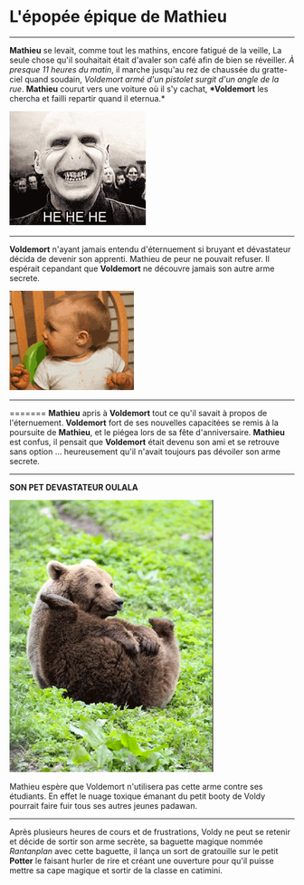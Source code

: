 # **L'épopée épique de Mathieu**

---

**Mathieu** se levait, comme tout les mathins, encore fatigué de la veille, La seule chose qu'il souhaitait était d'avaler son café afin de bien se réveiller. _À presque 11 heures du matin_, il marche jusqu'au rez de chaussée du gratte-ciel quand soudain, _Voldemort armé d'un pistolet surgit d'un angle de la rue_. **Mathieu** courut vers une voiture où il s'y cachat, **\*Voldemort** les chercha et failli repartir quand il eternua.\*

![voldemort](assets/voldemort.gif)

---

**Voldemort** n'ayant jamais entendu d'éternuement si bruyant et dévastateur décida de devenir son apprenti.
Mathieu de peur ne pouvait refuser.
Il espérait cepandant que **Voldemort** ne découvre jamais son autre arme secrete.

![voldemort](assets/sneezing.gif)

---

=======
**Mathieu** apris à **Voldemort** tout ce qu'il savait à propos de l'éternuement.
**Voldemort** fort de ses nouvelles capacitées se remis à la poursuite de **Mathieu**, et le piégea lors de sa fête d'anniversaire.
**Mathieu** est confus, il pensait que **Voldemort** était devenu son ami et se retrouve sans option ... heureusement qu'il n'avait toujours pas dévoiler son arme secrete.

---

**SON PET DEVASTATEUR OULALA** 

![PET](assets/giphy.gif)

Mathieu espère que Voldemort n'utilisera pas cette arme contre ses étudiants. En effet le nuage toxique émanant du petit booty de Voldy pourrait faire fuir tous ses autres jeunes padawan.

---

Après plusieurs heures de cours et de frustrations, Voldy ne peut se retenir et décide de sortir son arme secrète, sa baguette magique nommée *Rantanplan* avec cette baguette, il lança un sort de gratouille sur le petit **Potter** le faisant hurler de rire et créant une ouverture pour qu'il puisse mettre sa cape magique et sortir de la classe en catimini.